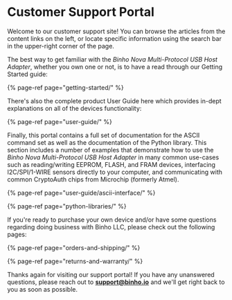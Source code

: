 # Customer Support Portal

Welcome to our customer support site! You can browse the articles from the content links on the left, or locate specific information using the search bar in the upper-right corner of the page.

The best way to get familiar with the _Binho Nova Multi-Protocol USB Host Adapter_, whether you own one or not, is to have a read through our Getting Started guide:

{% page-ref page="getting-started/" %}

There's also the complete product User Guide here which provides in-dept explanations on all of the devices functionality:

{% page-ref page="user-guide/" %}

Finally, this portal contains a full set of documentation for the ASCII command set as well as the documentation of the Python library. This section includes a number of examples that demonstrate how to use the _Binho Nova Multi-Protocol USB Host Adapter_ in many common use-cases such as reading/writing EEPROM, FLASH, and FRAM devices, interfacing I2C/SPI/1-WIRE sensors directly to your computer, and communicating with common CryptoAuth chips from Microchip \(formerly Atmel\).

{% page-ref page="user-guide/ascii-interface/" %}

{% page-ref page="python-libraries/" %}

If you're ready to purchase your own device and/or have some questions regarding doing business with Binho LLC, please check out the following pages:

{% page-ref page="orders-and-shipping/" %}

{% page-ref page="returns-and-warranty/" %}

Thanks again for visiting our support portal! If you have any unanswered questions, please reach out to **support@binho.io** and we'll get right back to you as soon as possible.

